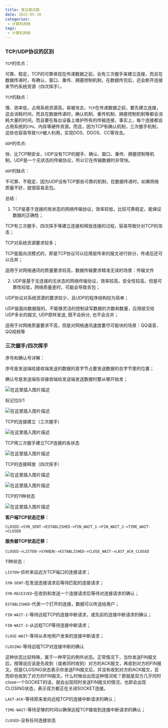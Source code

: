 ```yaml
---
title: 常见面试题
date: 2022-05-10
categories:
 - 计算机网络
tags:
 - 计算机网络
---
```


### TCP/UDP协议的区别

`TCP`的优点：

可靠、稳定，TCP的可靠体现在传递数据之前，会有三次握手来建立连接，而且在数据传递时，有确认、窗口、重传、拥塞控制机制，在数据传完后，还会断开连接来节约系统资源（四次挥手）。

`TCP`的缺点：

慢、效率低，占用系统资源高，易被攻击，`TCP`在传递数据之前，要先建立连接，这会消耗时间，而且在数据传递时，确认机制、重传机制、拥塞控制机制等都会消耗大量的时间。而且要在每台设备上维护所有的传输连接，事实上，每个连接都会占用系统的`CPU`、内存等硬件资源。而且，因为TCP有确认机制，三次握手机制，这些也容易导致`TCP`被人利用，实现DOS、DDOS、CC等攻击。

`UDP`的优点:

快、比TCP稍安全，UDP没有TCP的握手、确认、窗口、重传、拥塞控制等机制，UDP是一个无状态的传输协议，所以它在传输数据时非常快。

`UDP`的缺点：

不可靠、不稳定、因为UDP没有TCP那些可靠的机制，在数据传递时，如果网络质量不好，就很容易丢包。

总结：

1. TCP是基于连接的有状态的网络传输协议，效率较低，比较可靠稳定，能保证数据的正确性；

TCP有三次握手、四次挥手等建立连接和释放连接的过程，容易导致针对TCP的攻击；

TCP对系统资源要求较多；

TCP是面向流模式的，即是TCP协议可以应用层传来的报文进行拆分，传递后还可以合并；

适用于对网络通讯的质量要求较高，数据传输要求精准无误的场景：传输文件

2. UDP是基于无连接的无状态的网络传输协议，效率较高，安全性较高，但是可靠性较低，网络质量差时，可能会导致丢包；

UDP协议对系统资源的要求较少，且UDP的程序结构较为简单；

UDP是面向数据报的，不能够灵活的控制读写数据的次数和数量，应用层交给UDP多长的报文, UDP原样发送, 既不会拆分, 也不会合并；

适用于对网络质量要求不高，但是对网络通讯速度要尽可能块的场景：QQ语音、QQ视频等

### 三次握手/四次挥手

序号和确认号详解：

序号是发送端给接收端发送的数据的首字节占要发送数据的总字节里的位置；

确认号是发送端告诉接收端给发送端发送数据时要从哪开始发；

![在这里插入图片描述](https://img-blog.csdnimg.cn/a19eb906e51947ce8c15235333c22535.png?x-oss-process=image/watermark,type_d3F5LXplbmhlaQ,shadow_50,text_Q1NETiBAbGVlZGNvZGVKb2huMDE=,size_13,color_FFFFFF,t_70,g_se,x_16)

标记位0/1

![在这里插入图片描述](https://img-blog.csdnimg.cn/6fcb6ad03f9044ae877be25d64d39ea7.png)

TCP的连接建立（三次握手）

![在这里插入图片描述](https://img-blog.csdnimg.cn/9eba3e68a1b54128a0a5b1e43b49653e.png?x-oss-process=image/watermark,type_d3F5LXplbmhlaQ,shadow_50,text_Q1NETiBAbGVlZGNvZGVKb2huMDE=,size_18,color_FFFFFF,t_70,g_se,x_16)

TCP用三次握手建立TCP连接的各状态

![在这里插入图片描述](https://img-blog.csdnimg.cn/cb5d70ba93b642ed99b12c03944fc57d.png?x-oss-process=image/watermark,type_d3F5LXplbmhlaQ,shadow_50,text_Q1NETiBAbGVlZGNvZGVKb2huMDE=,size_13,color_FFFFFF,t_70,g_se,x_16)

TCP的连接释放（四次挥手）

![在这里插入图片描述](https://img-blog.csdnimg.cn/570b2e37b69a4486b854089ad672651d.png?x-oss-process=image/watermark,type_d3F5LXplbmhlaQ,shadow_50,text_Q1NETiBAbGVlZGNvZGVKb2huMDE=,size_10,color_FFFFFF,t_70,g_se,x_16)

![在这里插入图片描述](https://img-blog.csdnimg.cn/c2d39cadb57040a48daead2bb8c844ff.png?x-oss-process=image/watermark,type_d3F5LXplbmhlaQ,shadow_50,text_Q1NETiBAbGVlZGNvZGVKb2huMDE=,size_13,color_FFFFFF,t_70,g_se,x_16)

TCP的11种状态

![在这里插入图片描述](https://img-blog.csdnimg.cn/5f630d6402654e80b18e7960054f5b1d.png)

**客户端TCP状态迁移：**

`CLOSED->SYN_SENT->ESTABLISHED->FIN_WAIT_1->FIN_WAIT_2->TIME_WAIT->CLOSED`

**服务器TCP状态迁移：**

`CLOSED->LISTEN->SYN收到->ESTABLISHED->CLOSE_WAIT->LAST_ACK_CLOSED`

11种状态：

`LISTEN`-侦听来自远方TCP端口的连接请求；

`SYN-SENT`-在发送连接请求后等待匹配的连接请求；

`SYN-RECEIVED`-在收到和发送一个连接请求后等待对连接请求的确认；

`ESTABLISHED`-代表一个打开的连接，数据可以传送给用户；

`FIN-WAIT-1`-等待远程TCP的连接中断请求，或先前的连接中断请求的确认；

`FIN-WAIT-2`-从远程TCP等待连接中断请求；

`CLOSE-WAIT`-等待从本地用户发来的连接中断请求；

`CLOSING`-等待远程TCP对连接中断的确认

这种状态比较特殊，属于一种罕见的例外状态。正常情况下，当你发送FIN报文后，按理说应该是先收到（或者同时收到）对方的ACK报文，再收到对方的FIN报文。但是CLOSING状态表示你发送FIN报文后，并没有收到对方的ACK报文，反而却也收到了对方的FIN报文。什么时候会出现这种情况呢？那就是双方几乎同时close一个SOCKET的话，就会出现同时发送FIN报文的情况，也即会出现CLOSING状态，表示双方都正在关闭SOCKET连接。

`LAST-ACK`-等待原来发向远程TCP的连接中断请求的确认；

`TIME-WAIT`-等待足够的时间以确保远程TCP接收到连接中断请求的确认；

`CLOSED`-没有任何连接状态

